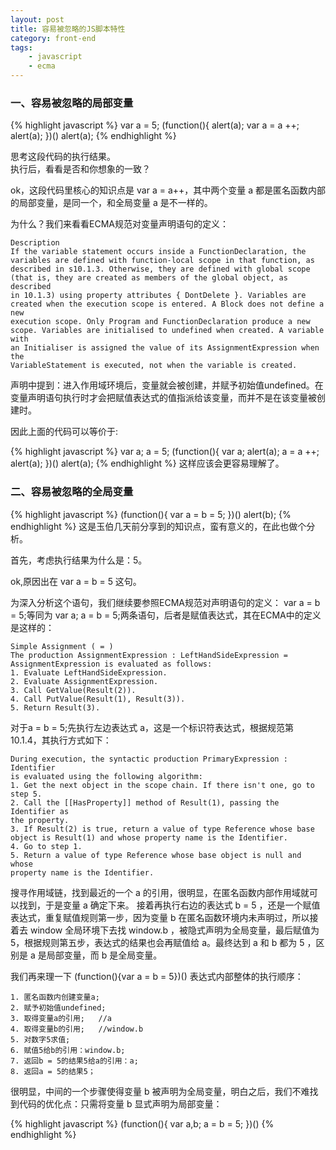 ```yaml
---
layout: post
title: 容易被忽略的JS脚本特性
category: front-end
tags:
    - javascript
    - ecma
---
```


### 一、容易被忽略的局部变量
{% highlight javascript %}
var a = 5;
(function(){
   alert(a);
   var a = a ++;
   alert(a);
})()
alert(a);
{% endhighlight %}

思考这段代码的执行结果。<br />执行后，看看是否和你想象的一致？

ok，这段代码里核心的知识点是 var a = a++，其中两个变量 a 都是匿名函数内部的局部变量，是同一个，和全局变量 a 是不一样的。

为什么？我们来看看ECMA规范对变量声明语句的定义：

    Description
    If the variable statement occurs inside a FunctionDeclaration, the
    variables are defined with function-local scope in that function, as
    described in s10.1.3. Otherwise, they are defined with global scope
    (that is, they are created as members of the global object, as described
    in 10.1.3) using property attributes { DontDelete }. Variables are
    created when the execution scope is entered. A Block does not define a new
    execution scope. Only Program and FunctionDeclaration produce a new
    scope. Variables are initialised to undefined when created. A variable with
    an Initialiser is assigned the value of its AssignmentExpression when the
    VariableStatement is executed, not when the variable is created.

声明中提到：进入作用域环境后，变量就会被创建，并赋予初始值undefined。在变量声明语句执行时才会把赋值表达式的值指派给该变量，而并不是在该变量被创建时。

因此上面的代码可以等价于:

{% highlight javascript %}
var a;
a = 5;
(function(){
   var a;
   alert(a);
   a = a ++;
   alert(a);
})()
alert(a);
{% endhighlight %}
这样应该会更容易理解了。

### 二、容易被忽略的全局变量

{% highlight javascript %}
(function(){
   var a = b = 5;
})()
alert(b);
{% endhighlight %}
这是玉伯几天前分享到的知识点，蛮有意义的，在此也做个分析。

首先，考虑执行结果为什么是：5。

ok,原因出在 var a = b = 5 这句。

为深入分析这个语句，我们继续要参照ECMA规范对声明语句的定义：
var a = b = 5;等同为 var a; a = b = 5;两条语句，后者是赋值表达式，其在ECMA中的定义是这样的：

    Simple Assignment ( = )
    The production AssignmentExpression : LeftHandSideExpression =
    AssignmentExpression is evaluated as follows:
    1. Evaluate LeftHandSideExpression.
    2. Evaluate AssignmentExpression.
    3. Call GetValue(Result(2)).
    4. Call PutValue(Result(1), Result(3)).
    5. Return Result(3).

对于a = b = 5;先执行左边表达式 a，这是一个标识符表达式，根据规范第 10.1.4，其执行方式如下：

    During execution, the syntactic production PrimaryExpression : Identifier
    is evaluated using the following algorithm:
    1. Get the next object in the scope chain. If there isn't one, go to step 5.
    2. Call the [[HasProperty]] method of Result(1), passing the Identifier as
    the property.
    3. If Result(2) is true, return a value of type Reference whose base
    object is Result(1) and whose property name is the Identifier.
    4. Go to step 1.
    5. Return a value of type Reference whose base object is null and whose
    property name is the Identifier.

搜寻作用域链，找到最近的一个 a 的引用，很明显，在匿名函数内部作用域就可以找到，于是变量 a 确定下来。
接着再执行右边的表达式 b = 5 ，还是一个赋值表达式，重复赋值规则第一步，因为变量 b 在匿名函数环境内未声明过，所以接着去 window 全局环境下去找 window.b ，被隐式声明为全局变量，最后赋值为 5，根据规则第五步，表达式的结果也会再赋值给 a。最终达到 a 和 b 都为 5 ，区别是 a 是局部变量，而 b 是全局变量。

我们再来理一下 (function(){var a = b = 5})() 表达式内部整体的执行顺序：

    1. 匿名函数内创建变量a;
    2. 赋予初始值undefined;
    3. 取得变量a的引用;   //a
    4. 取得变量b的引用;   //window.b
    5. 对数字5求值;
    6. 赋值5给b的引用：window.b;
    7. 返回b = 5的结果5给a的引用：a;
    8. 返回a = 5的结果5；

很明显，中间的一个步骤使得变量 b 被声明为全局变量，明白之后，我们不难找到代码的优化点：只需将变量 b 显式声明为局部变量：

{% highlight javascript %}
(function(){
   var a,b;
   a = b = 5;
})()
{% endhighlight %}
